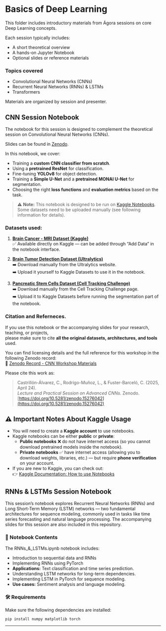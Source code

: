 # Basics of Deep Learning

This folder includes introductory materials from Ágora sessions on core Deep Learning concepts.

Each session typically includes:
- A short theoretical overview
- A hands-on Jupyter Notebook
- Optional slides or reference materials

### Topics covered
- Convolutional Neural Networks (CNNs)
- Recurrent Neural Networks (RNNs) & LSTMs
- Transformers

Materials are organized by session and presenter.

## CNN Session Notebook
The notebook for this session is designed to complement the theoretical session on Convolutional Neural Networks (CNNs).  

Slides can be found in [Zenodo](https://zenodo.org/records/15276042).

In this notebook, we cover:
- Training a **custom CNN classifier from scratch**.
- Using a **pretrained ResNet** for classification.
- Fine-tuning **YOLOv8** for object detection.
- Training a **Simple U-Net** and a **pretrained MONAI U-Net** for segmentation.
- Choosing the right **loss functions** and **evaluation metrics** based on the task.

> ⚠️ **Note:** This notebook is designed to be run on [Kaggle Notebooks](https://www.kaggle.com).  
> Some datasets need to be uploaded manually (see following information for details).

### Datasets used:
1. **[Brain Cancer - MRI Dataset (Kaggle)](https://www.kaggle.com/datasets/orvile/brain-cancer-mri-dataset)**  
   ✅ Available directly on Kaggle — can be added through “Add Data” in the notebook interface.

2. **[Brain Tumor Detection Dataset (Ultralytics)](https://docs.ultralytics.com/datasets/detect/brain-tumor/#sample-images-and-annotations)**  
   ➡️ Download manually from the Ultralytics website.  
   ➡️ Upload it yourself to Kaggle Datasets to use it in the notebook.

3. **[Pancreatic Stem Cells Dataset (Cell Tracking Challenge)](https://celltrackingchallenge.net/2d-datasets/)**  
   ➡️ Download manually from the Cell Tracking Challenge page.  
   ➡️ Upload it to Kaggle Datasets before running the segmentation part of the notebook.

### Citation and Referneces.
If you use this notebook or the accompanying slides for your research, teaching, or projects,  
please make sure to cite **all the original datasets, architectures, and tools** used.

You can find licensing details and the full reference for this workshop in the following Zenodo record:  
🔗 [Zenodo Record - CNN Workshop Materials](https://zenodo.org/records/15276042)

Please cite this work as:
> Castrillón-Álvarez, C., Rodrigo-Muñoz, L., & Fuster-Barceló, C. (2025, April 24).  
> *Lecture and Practical Session on Advanced CNNs*. Zenodo.  
> [https://doi.org/10.5281/zenodo.15276042](https://doi.org/10.5281/zenodo.15276042)

## ⚠️ Important Notes About Kaggle Usage

- You will need to create a **Kaggle account** to use notebooks.
- Kaggle notebooks can be either **public** or **private**:
  - **Public notebooks** ❌ do not have internet access (so you cannot download pretrained models inside the notebook).
  - **Private notebooks** ✅ have internet access (allowing you to download weights, libraries, etc.) — but require **phone verification** on your account.
- If you are new to Kaggle, you can check out:  
  👉 [Kaggle Documentation: How to use Notebooks](https://www.kaggle.com/)

## RNNs & LSTMs Session Notebook
This session’s notebook explores Recurrent Neural Networks (RNNs) and Long Short-Term Memory (LSTM) networks — two fundamental architectures for sequence modeling, commonly used in tasks like time series forecasting and natural language processing. The accompanying slides for this session are also included in this repository.

### 📓 Notebook Contents

The RNNs_&_LSTMs.ipynb notebook includes:
- Introduction to sequential data and RNNs
- Implementing RNNs using PyTorch
- **Applications:** Text classification and time series prediction.
- Understanding LSTM networks for long-term dependencies.
- Implementing LSTM in PyTorch for sequence modeling.
- **Use cases:** Sentiment analysis and language modeling.
  
### 🛠️ Requirements

Make sure the following dependencies are installed:
```
pip install numpy matplotlib torch
```

---
